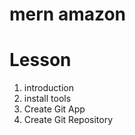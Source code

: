 # mern amazon

# Lesson

1. introduction
2. install tools
3. Create Git App
4. Create Git Repository

